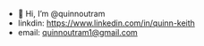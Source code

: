 - 👋 Hi, I’m @quinnoutram
- linkdin: https://www.linkedin.com/in/quinn-keith
- email: quinnoutram1@gmail.com
<!---
quinnoutram/quinnoutram is a ✨ special ✨ repository because its `README.md` (this file) appears on your GitHub profile.
You can click the Preview link to take a look at your changes.
--->
